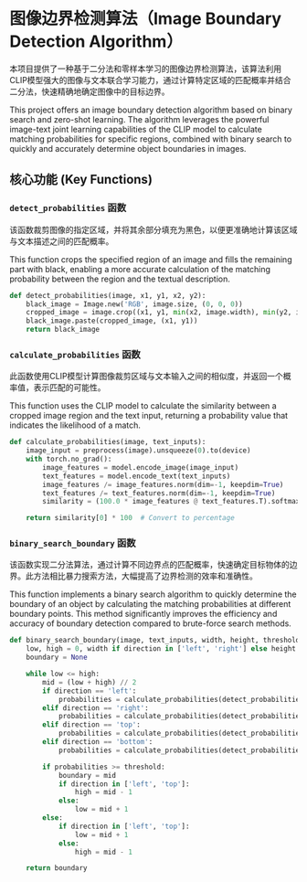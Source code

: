 # 图像边界检测算法（Image Boundary Detection Algorithm）

本项目提供了一种基于二分法和零样本学习的图像边界检测算法，该算法利用CLIP模型强大的图像与文本联合学习能力，通过计算特定区域的匹配概率并结合二分法，快速精确地确定图像中的目标边界。

This project offers an image boundary detection algorithm based on binary search and zero-shot learning. The algorithm leverages the powerful image-text joint learning capabilities of the CLIP model to calculate matching probabilities for specific regions, combined with binary search to quickly and accurately determine object boundaries in images.

## 核心功能 (Key Functions)

### `detect_probabilities` 函数

该函数裁剪图像的指定区域，并将其余部分填充为黑色，以便更准确地计算该区域与文本描述之间的匹配概率。

This function crops the specified region of an image and fills the remaining part with black, enabling a more accurate calculation of the matching probability between the region and the textual description.

```python
def detect_probabilities(image, x1, y1, x2, y2):
    black_image = Image.new('RGB', image.size, (0, 0, 0))
    cropped_image = image.crop((x1, y1, min(x2, image.width), min(y2, image.height)))
    black_image.paste(cropped_image, (x1, y1))
    return black_image
```
### `calculate_probabilities` 函数

此函数使用CLIP模型计算图像裁剪区域与文本输入之间的相似度，并返回一个概率值，表示匹配的可能性。

This function uses the CLIP model to calculate the similarity between a cropped image region and the text input, returning a probability value that indicates the likelihood of a match.

```python
def calculate_probabilities(image, text_inputs):
    image_input = preprocess(image).unsqueeze(0).to(device)
    with torch.no_grad():
        image_features = model.encode_image(image_input)
        text_features = model.encode_text(text_inputs)
        image_features /= image_features.norm(dim=-1, keepdim=True)
        text_features /= text_features.norm(dim=-1, keepdim=True)
        similarity = (100.0 * image_features @ text_features.T).softmax(dim=-1).cpu().numpy()[0]

    return similarity[0] * 100  # Convert to percentage
```
### `binary_search_boundary` 函数

该函数实现二分法算法，通过计算不同边界点的匹配概率，快速确定目标物体的边界。此方法相比暴力搜索方法，大幅提高了边界检测的效率和准确性。

This function implements a binary search algorithm to quickly determine the boundary of an object by calculating the matching probabilities at different boundary points. This method significantly improves the efficiency and accuracy of boundary detection compared to brute-force search methods.

```python
def binary_search_boundary(image, text_inputs, width, height, threshold, direction):
    low, high = 0, width if direction in ['left', 'right'] else height
    boundary = None

    while low <= high:
        mid = (low + high) // 2
        if direction == 'left':
            probabilities = calculate_probabilities(detect_probabilities(image, 0, 0, mid, height), text_inputs)
        elif direction == 'right':
            probabilities = calculate_probabilities(detect_probabilities(image, mid, 0, width, height), text_inputs)
        elif direction == 'top':
            probabilities = calculate_probabilities(detect_probabilities(image, 0, 0, width, mid), text_inputs)
        elif direction == 'bottom':
            probabilities = calculate_probabilities(detect_probabilities(image, 0, mid, width, height), text_inputs)

        if probabilities >= threshold:
            boundary = mid
            if direction in ['left', 'top']:
                high = mid - 1
            else:
                low = mid + 1
        else:
            if direction in ['left', 'top']:
                low = mid + 1
            else:
                high = mid - 1

    return boundary
```



